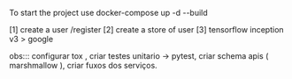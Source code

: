 To start the project use docker-compose up -d --build


[1] create a user /register
[2] create a store of user
[3] tensorflow inception v3 > google

obs:::  configurar tox , criar testes unitario -> pytest,  criar schema apis ( marshmallow ), criar fuxos dos serviços.
